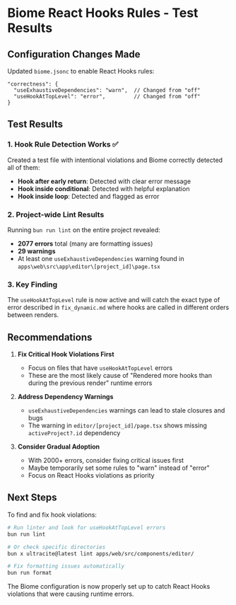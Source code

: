 # Biome React Hooks Rules - Test Results

## Configuration Changes Made

Updated `biome.jsonc` to enable React Hooks rules:

```jsonc
"correctness": {
  "useExhaustiveDependencies": "warn",  // Changed from "off"
  "useHookAtTopLevel": "error",         // Changed from "off"
}
```

## Test Results

### 1. Hook Rule Detection Works ✅

Created a test file with intentional violations and Biome correctly detected all of them:

- **Hook after early return**: Detected with clear error message
- **Hook inside conditional**: Detected with helpful explanation
- **Hook inside loop**: Detected and flagged as error

### 2. Project-wide Lint Results

Running `bun run lint` on the entire project revealed:
- **2077 errors** total (many are formatting issues)
- **29 warnings** 
- At least one `useExhaustiveDependencies` warning found in `apps\web\src\app\editor\[project_id]\page.tsx`

### 3. Key Finding

The `useHookAtTopLevel` rule is now active and will catch the exact type of error described in `fix_dynamic.md` where hooks are called in different orders between renders.

## Recommendations

1. **Fix Critical Hook Violations First**
   - Focus on files that have `useHookAtTopLevel` errors
   - These are the most likely cause of "Rendered more hooks than during the previous render" runtime errors

2. **Address Dependency Warnings**
   - `useExhaustiveDependencies` warnings can lead to stale closures and bugs
   - The warning in `editor/[project_id]/page.tsx` shows missing `activeProject?.id` dependency

3. **Consider Gradual Adoption**
   - With 2000+ errors, consider fixing critical issues first
   - Maybe temporarily set some rules to "warn" instead of "error"
   - Focus on React Hooks violations as priority

## Next Steps

To find and fix hook violations:

```bash
# Run linter and look for useHookAtTopLevel errors
bun run lint

# Or check specific directories
bun x ultracite@latest lint apps/web/src/components/editor/

# Fix formatting issues automatically
bun run format
```

The Biome configuration is now properly set up to catch React Hooks violations that were causing runtime errors.